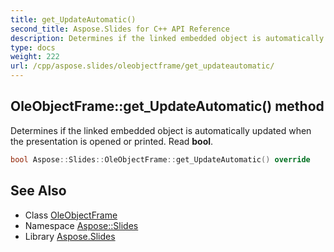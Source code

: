 ```yaml
---
title: get_UpdateAutomatic()
second_title: Aspose.Slides for C++ API Reference
description: Determines if the linked embedded object is automatically updated when the presentation is opened or printed. Read bool.
type: docs
weight: 222
url: /cpp/aspose.slides/oleobjectframe/get_updateautomatic/
---
```

## OleObjectFrame::get_UpdateAutomatic() method


Determines if the linked embedded object is automatically updated when the presentation is opened or printed. Read **bool**.

```cpp
bool Aspose::Slides::OleObjectFrame::get_UpdateAutomatic() override
```

## See Also

* Class [OleObjectFrame](./)
* Namespace [Aspose::Slides](../)
* Library [Aspose.Slides](../../)